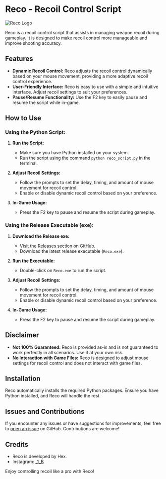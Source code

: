 # Reco - Recoil Control Script

![Reco Logo](https://img.shields.io/badge/Reco-Recoil%20Control%20Script-blue)

Reco is a recoil control script that assists in managing weapon recoil during gameplay. It is designed to make recoil control more manageable and improve shooting accuracy.

## Features
- **Dynamic Recoil Control:** Reco adjusts the recoil control dynamically based on your mouse movement, providing a more adaptive recoil control experience.
- **User-Friendly Interface:** Reco is easy to use with a simple and intuitive interface. Adjust recoil settings to suit your preferences.
- **Pause/Resume Functionality:** Use the F2 key to easily pause and resume the script while in-game.

## How to Use
### Using the Python Script:
1. **Run the Script:**
   - Make sure you have Python installed on your system.
   - Run the script using the command `python reco_script.py` in the terminal.

2. **Adjust Recoil Settings:**
   - Follow the prompts to set the delay, timing, and amount of mouse movement for recoil control.
   - Enable or disable dynamic recoil control based on your preference.

3. **In-Game Usage:**
   - Press the F2 key to pause and resume the script during gameplay.

### Using the Release Executable (exe):
1. **Download the Release exe:**
   - Visit the [Releases](https://github.com/Hexer-7/Reco/releases) section on GitHub.
   - Download the latest release executable (`Reco.exe`).

2. **Run the Executable:**
   - Double-click on `Reco.exe` to run the script.

3. **Adjust Recoil Settings:**
   - Follow the prompts to set the delay, timing, and amount of mouse movement for recoil control.
   - Enable or disable dynamic recoil control based on your preference.

4. **In-Game Usage:**
   - Press the F2 key to pause and resume the script during gameplay.

## Disclaimer
- **Not 100% Guaranteed:** Reco is provided as-is and is not guaranteed to work perfectly in all scenarios. Use it at your own risk.
- **No Interaction with Game Files:** Reco is designed to adjust mouse settings for recoil control and does not interact with game files.

## Installation
Reco automatically installs the required Python packages. Ensure you have Python installed, and Reco will handle the rest.

## Issues and Contributions
If you encounter any issues or have suggestions for improvements, feel free to [open an issue](https://github.com/Hexer-7/Reco/issues) on GitHub. Contributions are welcome!

## Credits
- Reco is developed by Hex.
- Instagram: [_1_B](https://www.instagram.com/_1_B/)

Enjoy controlling recoil like a pro with Reco!
